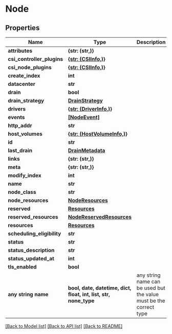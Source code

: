 # Node


## Properties
Name | Type | Description | Notes
------------ | ------------- | ------------- | -------------
**attributes** | **{str: (str,)}** |  | [optional] 
**csi_controller_plugins** | [**{str: (CSIInfo,)}**](CSIInfo.md) |  | [optional] 
**csi_node_plugins** | [**{str: (CSIInfo,)}**](CSIInfo.md) |  | [optional] 
**create_index** | **int** |  | [optional] 
**datacenter** | **str** |  | [optional] 
**drain** | **bool** |  | [optional] 
**drain_strategy** | [**DrainStrategy**](DrainStrategy.md) |  | [optional] 
**drivers** | [**{str: (DriverInfo,)}**](DriverInfo.md) |  | [optional] 
**events** | [**[NodeEvent]**](NodeEvent.md) |  | [optional] 
**http_addr** | **str** |  | [optional] 
**host_volumes** | [**{str: (HostVolumeInfo,)}**](HostVolumeInfo.md) |  | [optional] 
**id** | **str** |  | [optional] 
**last_drain** | [**DrainMetadata**](DrainMetadata.md) |  | [optional] 
**links** | **{str: (str,)}** |  | [optional] 
**meta** | **{str: (str,)}** |  | [optional] 
**modify_index** | **int** |  | [optional] 
**name** | **str** |  | [optional] 
**node_class** | **str** |  | [optional] 
**node_resources** | [**NodeResources**](NodeResources.md) |  | [optional] 
**reserved** | [**Resources**](Resources.md) |  | [optional] 
**reserved_resources** | [**NodeReservedResources**](NodeReservedResources.md) |  | [optional] 
**resources** | [**Resources**](Resources.md) |  | [optional] 
**scheduling_eligibility** | **str** |  | [optional] 
**status** | **str** |  | [optional] 
**status_description** | **str** |  | [optional] 
**status_updated_at** | **int** |  | [optional] 
**tls_enabled** | **bool** |  | [optional] 
**any string name** | **bool, date, datetime, dict, float, int, list, str, none_type** | any string name can be used but the value must be the correct type | [optional]

[[Back to Model list]](../README.md#documentation-for-models) [[Back to API list]](../README.md#documentation-for-api-endpoints) [[Back to README]](../README.md)


